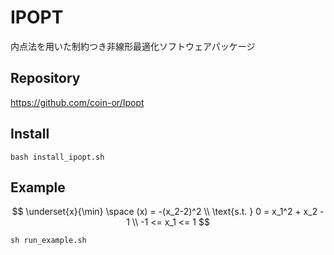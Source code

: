# IPOPT

内点法を用いた制約つき非線形最適化ソフトウェアパッケージ

## Repository
https://github.com/coin-or/Ipopt

## Install
```
bash install_ipopt.sh
```

## Example

$$
\underset{x}{\min}  \space (x) = -(x_2-2)^2 \\
\text{s.t. } 0 = x_1^2 + x_2 - 1 \\
            -1 <= x_1 <= 1
$$

```
sh run_example.sh
```